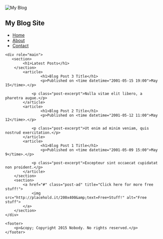 <!DOCTYPE html>
<html>


<p></p>

<head>
    <meta charset="utf-8">
    <title>Semantics</title>
</head>
<body>
    <nav>
        <img class="logo" src="http://placehold.it/75&amp;text=My+Blog" alt="My Blog">
        <h1>My Blog Site</h1>
        <nav>
            <ul class="list-nav">
                <li class="list-item"><a href="#" title="View the homepage">Home</a></li>
                <li class="list-item"><a href="#" title="Read more about our company">About</a></li>
                <li class="list-item"><a href="#" title="View our contact page">Contact</a></li>
            </ul>
        </nav>

    <div role="main">
       <section>
            <h1>Latest Posts</h1>
        </section>
            <article>
                    <h1>Blog Post 3 Title</h1>
                    <p>Published on <time datetime="2001-05-15 19:00">May 15</time>.</p>

                <p class="post-excerpt">Nulla vitae elit libero, a pharetra augue.</p>
            </article>
            <article>
                    <h1>Blog Post 2 Title</h1>
                    <p>Published on <time datetime="2001-05-12 11:00">May 12</time>.</p>

                <p class="post-excerpt">Ut enim ad minim veniam, quis nostrud exercitation.</p>
            </article>
            <article>
                    <h1>Blog Post 1 Title</h1>
                    <p>Published on <time datetime="2001-05-09 15:00">May 9</time>.</p>

                <p class="post-excerpt">Excepteur sint occaecat cupidatat non proident.</p>
            </article>
        </section>
        <section>
            <a href="#" class="post-ad" title="Click here for more free stuff!">
                <img src="http://placehold.it/200x400&amp;text=Free+Stuff!" alt="Free stuff">
            </a>
        </section>
    </div>

    <footer>
        <p>&copy; Copyright 2015 Nobody. No rights reserved.</p>
    </footer>
</body>
</html>
